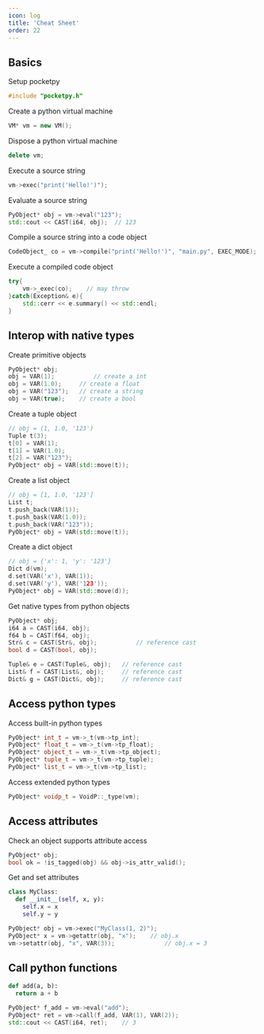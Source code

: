 ```yaml
---
icon: log
title: 'Cheat Sheet'
order: 22
---
```


## Basics

Setup pocketpy

```cpp
#include "pocketpy.h"
```

Create a python virtual machine

```cpp
VM* vm = new VM();
```

Dispose a python virtual machine

```cpp
delete vm;
```

Execute a source string

```cpp
vm->exec("print('Hello!')");
```

Evaluate a source string

```cpp
PyObject* obj = vm->eval("123");
std::cout << CAST(i64, obj);  // 123
```

Compile a source string into a code object

```cpp
CodeObject_ co = vm->compile("print('Hello!')", "main.py", EXEC_MODE);
```

Execute a compiled code object

```cpp
try{
    vm->_exec(co);    // may throw
}catch(Exception& e){
    std::cerr << e.summary() << std::endl;
}
```

## Interop with native types

Create primitive objects

```cpp
PyObject* obj;
obj = VAR(1);			// create a int
obj = VAR(1.0);		// create a float
obj = VAR("123");	// create a string
obj = VAR(true);	// create a bool
```

Create a tuple object

```cpp
// obj = (1, 1.0, '123')
Tuple t(3);
t[0] = VAR(1);
t[1] = VAR(1.0);
t[2] = VAR("123");
PyObject* obj = VAR(std::move(t));
```

Create a list object

```cpp
// obj = [1, 1.0, '123']
List t;
t.push_back(VAR(1));
t.push_bask(VAR(1.0));
t.push_back(VAR("123"));
PyObject* obj = VAR(std::move(t));
```

Create a dict object

```cpp
// obj = {'x': 1, 'y': '123'}
Dict d(vm);
d.set(VAR('x'), VAR(1));
d.set(VAR('y'), VAR('123'));
PyObject* obj = VAR(std::move(d));
```

Get native types from python objects

```cpp
PyObject* obj;
i64 a = CAST(i64, obj);
f64 b = CAST(f64, obj);
Str& c = CAST(Str&, obj);			// reference cast
bool d = CAST(bool, obj);

Tuple& e = CAST(Tuple&, obj);	// reference cast
List& f = CAST(List&, obj);		// reference cast
Dict& g = CAST(Dict&, obj);		// reference cast
```

## Access python types

Access built-in python types

```cpp
PyObject* int_t = vm->_t(vm->tp_int);
PyObject* float_t = vm->_t(vm->tp_float);
PyObject* object_t = vm->_t(vm->tp_object);
PyObject* tuple_t = vm->_t(vm->tp_tuple);
PyObject* list_t = vm->_t(vm->tp_list);
```

Access extended python types

```cpp
PyObject* voidp_t = VoidP::_type(vm);
```

## Access attributes

Check an object supports attribute access

```cpp
PyObject* obj;
bool ok = !is_tagged(obj) && obj->is_attr_valid();
```

Get and set attributes

```python
class MyClass:
  def __init__(self, x, y):
    self.x = x
    self.y = y
```

```cpp
PyObject* obj = vm->exec("MyClass(1, 2)");
PyObject* x = vm->getattr(obj, "x");	// obj.x
vm->setattr(obj, "x", VAR(3));				// obj.x = 3
```

## Call python functions

```python
def add(a, b):
  return a + b 
```

```cpp
PyObject* f_add = vm->eval("add");
PyObject* ret = vm->call(f_add, VAR(1), VAR(2));
std::cout << CAST(i64, ret);	// 3
```